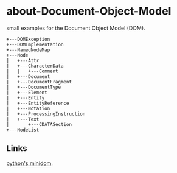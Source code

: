 about-Document-Object-Model
===========================

small examples for the Document Object Model (DOM).


    +---DOMException
    +---DOMImplementation
    +---NamedNodeMap
    +---Node
    |   +---Attr
    |   +---CharacterData
    |   |   +---Comment
    |   +---Document
    |   +---DocumentFragment
    |   +---DocumentType
    |   +---Element
    |   +---Entity
    |   +---EntityReference
    |   +---Notation
    |   +---ProcessingInstruction
    |   +---Text
    |       +---CDATASection
    +---NodeList

## Links

[python's minidom](https://github.com/ReneNyffenegger/about-python/tree/master/standard-library/xml/dom/minidom).
